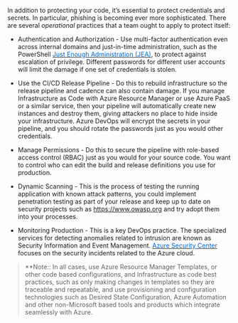 
In addition to protecting your code, it’s essential to protect credentials and secrets. In particular, phishing is becoming ever more sophisticated. There are several *operational* practices that a team ought to apply to protect itself:

- Authentication and Authorization -  Use multi-factor authentication even across internal domains and just-in-time administration, such as the PowerShell <a href="http://aka.ms/jea" target="_blank"><span style="color: #0066cc;" color="#0066cc">Just Enough Administration (JEA)</span></a>, to protect against escalation of privilege. Different passwords for different user accounts will limit the damage if one set of credentials is stolen.

- Use the CI/CD Release Pipeline -  Do this to rebuild infrastructure so the release pipeline and cadence can also contain damage. If you manage Infrastructure as Code with Azure Resource Manager or use Azure PaaS or a similar service, then your pipeline will automatically create new instances and destroy them, giving attackers no place to hide inside your infrastructure. Azure DevOps will encrypt the secrets in your pipeline, and you should rotate the passwords just as you would other credentials.

- Manage Permissions - Do this to secure the pipeline with role-based access control (RBAC) just as you would for your source code. You want to control who can edit the build and release definitions you use for production.

- Dynamic Scanning - This is the process of testing the running application with known attack patterns, you could implement penetration testing as part of your release and keep up to date on security projects such as  <a href="https://www.owasp.org" target="_blank"><span style="color: #0066cc;" color="#0066cc">https://www.owasp.org</span></a> and try adopt them into your processes.

- Monitoring Production -  This is a key DevOps practice. The specialized services for detecting anomalies related to intrusion are known as Security Information and Event Management. <a href="https://azure.microsoft.com/en-us/services/security-center/" target="_blank"><span style="color: #0066cc;" color="#0066cc">Azure Security Center</span></a> focuses on the security incidents related to the Azure cloud.

> **Note:: In all cases, use Azure Resource Manager Templates, or other code based configurations, and Infrastructure as code best practices, such as only making changes in templates so they are traceable and repeatable, and use provisioning and configuration technologies such as Desired State Configuration, Azure Automation and other non-Microsoft based tools and products which integrate seamlessly with Azure.